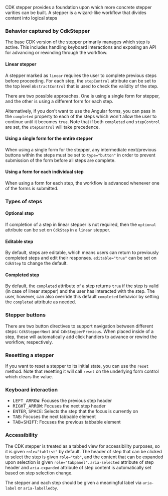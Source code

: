 CDK stepper provides a foundation upon which more concrete stepper varities can be built. A
stepper is a wizard-like workflow that divides content into logical steps

### Behavior captured by CdkStepper
The base CDK version of the stepper primarily manages which step is active. This includes handling
keyboard interactions and exposing an API for advancing or rewinding through the workflow.

#### Linear stepper
A stepper marked as `linear` requires the user to complete previous steps before proceeding.
For each step, the `stepControl` attribute can be set to the top level `AbstractControl` that
is used to check the validity of the step.

There are two possible approaches. One is using a single form for stepper, and the other is
using a different form for each step.

Alternatively, if you don't want to use the Angular forms, you can pass in the `completed` property
to each of the steps which won't allow the user to continue until it becomes `true`. Note that if
both `completed` and `stepControl` are set, the `stepControl` will take precedence.

#### Using a single form for the entire stepper
When using a single form for the stepper, any intermediate next/previous buttons within the steps
must be set to `type="button"` in order to prevent submission of the form before all steps are
complete.

#### Using a form for each individual step
When using a form for each step, the workflow is advanced whenever one of the forms is submitted.

### Types of steps

#### Optional step
If completion of a step in linear stepper is not required, then the `optional` attribute can be set
on `CdkStep` in a `linear` stepper.

#### Editable step
By default, steps are editable, which means users can return to previously completed steps and
edit their responses. `editable="true"` can be set on `CdkStep` to change the default.

#### Completed step
By default, the `completed` attribute of a step returns `true` if the step is valid (in case of
linear stepper) and the user has interacted with the step. The user, however, can also override
this default `completed` behavior by setting the `completed` attribute as needed.

### Stepper buttons
There are two button directives to support navigation between different steps:
`CdkStepperNext` and `CdkStepperPrevious`. When placed inside of a step, these will automatically
add click handlers to advance or rewind the workflow, respectively.

### Resetting a stepper
If you want to reset a stepper to its initial state, you can use the `reset` method. Note that
resetting it will call `reset` on the underlying form control which clears the value.

### Keyboard interaction
- <kbd>LEFT_ARROW</kbd>: Focuses the previous step header
- <kbd>RIGHT_ARROW</kbd>: Focuses the next step header
- <kbd>ENTER</kbd>, <kbd>SPACE</kbd>: Selects the step that the focus is currently on
- <kbd>TAB</kbd>: Focuses the next tabbable element
- <kbd>TAB</kbd>+<kbd>SHIFT</kbd>: Focuses the previous tabbable element

### Accessibility
The CDK stepper is treated as a tabbed view for accessibility purposes, so it is given
`role="tablist"` by default. The header of step that can be clicked to select the step
is given `role="tab"`, and the content that can be expanded upon selection is given
`role="tabpanel"`. `aria-selected` attribute of step header and `aria-expanded` attribute of
step content is automatically set based on step selection change.

The stepper and each step should be given a meaningful label via `aria-label` or `aria-labelledby`.

